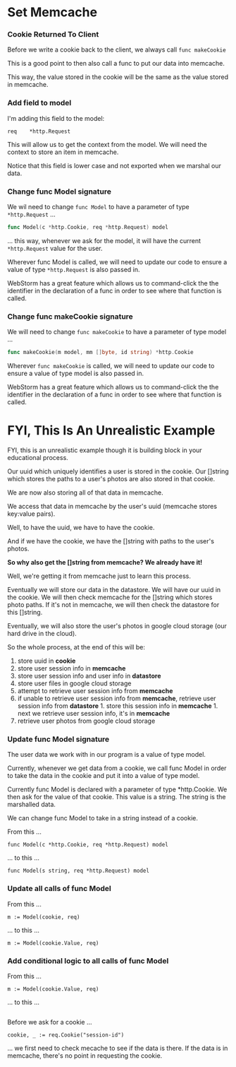 # Set Memcache

### Cookie Returned To Client

Before we write a cookie back to the client, we always call `func makeCookie`

This is a good point to then also call a func to put our data into memcache.

This way, the value stored in the cookie will be the same as the value stored in memcache.

### Add field to model

I'm adding this field to the model:

`req 	*http.Request`

This will allow us to get the context from the model.  We will need the context to store an item in memcache.

Notice that this field is lower case and not exported when we marshal our data.

### Change func Model signature

We wil need to change `func Model` to have a parameter of type `*http.Request` ...

```go
func Model(c *http.Cookie, req *http.Request) model 
```

... this way, whenever we ask for the model, it will have the current `*http.Request` value for the user.

Wherever func Model is called, we will need to update our code to ensure a value of type `*http.Request` is also passed in. 

WebStorm has a great feature which allows us to command-click the the identifier in the declaration of a func in order to see where that function is called.

### Change func makeCookie signature

We will need to change `func makeCookie` to have a parameter of type model ... 

```go
func makeCookie(m model, mm []byte, id string) *http.Cookie 
```

Wherever `func makeCookie` is called, we will need to update our code to ensure a value of type model is also passed in. 

WebStorm has a great feature which allows us to command-click the the identifier in the declaration of a func in order to see where that function is called.

# FYI, This Is An Unrealistic Example

FYI, this is an unrealistic example though it is building block in your educational process. 

Our uuid which uniquely identifies a user is stored in the cookie. Our []string which stores the paths to a user's photos are also stored in that cookie. 

We are now also storing all of that data in memcache. 

We access that data in memcache by the user's uuid (memcache stores key:value pairs). 

Well, to have the uuid, we have to have the cookie. 

And if we have the cookie, we have the []string with paths to the user's photos. 

**So why also get the []string from memcache? We already have it!**

Well, we're getting it from memcache just to learn this process. 

Eventually we will store our data in the datastore. We will have our uuid in the cookie. We will then check memcache for the []string which stores photo paths. If it's not in memcache, we will then check the datastore for this []string.

Eventually, we will also store the user's photos in google cloud storage (our hard drive in the cloud). 

So the whole process, at the end of this will be:

1. store uuid in **cookie**
1. store user session info in **memcache**
1. store user session info and user info in **datastore**
1. store user files in google cloud storage
1. attempt to retrieve user session info from **memcache**
  1. if unable to retrieve user session info from **memcache**, retrieve user session info from **datastore**
    1. store this session info in **memcache**
    1. next we retrieve user session info, it's in **memcache**
1. retrieve user photos from google cloud storage

### Update func Model signature

The user data we work with in our program is a value of type model.

Currently, whenever we get data from a cookie, we call func Model in order to take the data in the cookie and put it into a value of type model.

Currently func Model is declared with a parameter of type *http.Cookie. We then ask for the value of that cookie. This value is a string. The string is the marshalled data.
 
 We can change func Model to take in a string instead of a cookie.
 
 From this ...
 
 ```func Model(c *http.Cookie, req *http.Request) model```
 
 ... to this ...
 
 ```func Model(s string, req *http.Request) model```

### Update all calls of func Model

From this ...

``` m := Model(cookie, req) ```

... to this ...


``` m := Model(cookie.Value, req) ```

### Add conditional logic to all calls of func Model

From this ...

``` m := Model(cookie.Value, req) ```

... to this ...


``` 

```







Before we ask for a cookie ...


```cookie, _ := req.Cookie("session-id")```

... we first need to check mecache to see if the data is there. If the data is in memcache, there's no point in requesting the cookie.
